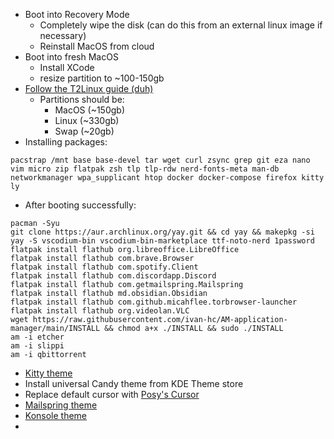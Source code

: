 - Boot into Recovery Mode
	- Completely wipe the disk (can do this from an external linux image if necessary)
	- Reinstall MacOS from cloud
- Boot into fresh MacOS
	- Install XCode
	- resize partition to ~100-150gb
- [Follow the T2Linux guide (duh)](https://wiki.t2linux.org/distributions/arch/installation/)
	- Partitions should be:
		- MacOS (~150gb)
		- Linux (~330gb)
		- Swap (~20gb)
- Installing packages:
```
pacstrap /mnt base base-devel tar wget curl zsync grep git eza nano vim micro zip flatpak zsh tlp tlp-rdw nerd-fonts-meta man-db networkmanager wpa_supplicant htop docker docker-compose firefox kitty ly
```
- After booting successfully:
```
pacman -Syu
git clone https://aur.archlinux.org/yay.git && cd yay && makepkg -si
yay -S vscodium-bin vscodium-bin-marketplace ttf-noto-nerd 1password
flatpak install flathub org.libreoffice.LibreOffice
flatpak install flathub com.brave.Browser
flatpak install flathub com.spotify.Client
flatpak install flathub com.discordapp.Discord
flatpak install flathub com.getmailspring.Mailspring
flatpak install flathub md.obsidian.Obsidian
flatpak install flathub com.github.micahflee.torbrowser-launcher
flatpak install flathub org.videolan.VLC
wget https://raw.githubusercontent.com/ivan-hc/AM-application-manager/main/INSTALL && chmod a+x ./INSTALL && sudo ./INSTALL
am -i etcher
am -i slippi
am -i qbittorrent
```
- [Kitty theme](https://github.com/catppuccin/kitty/tree/main)
- Install universal Candy theme from KDE Theme store
- Replace default cursor with [Posy's Cursor](https://github.com/simtrami/posy-improved-cursor-linux)
- [Mailspring theme](https://github.com/catppuccin/mailspring)
- [Konsole theme](https://github.com/catppuccin/konsole)
- 